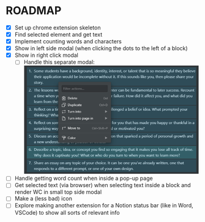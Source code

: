 # ROADMAP

- [x] Set up chrome extension skeleton
- [x] Find selected element and get text
- [x] Implement counting words and characters
- [x] Show in left side modal (when clicking the dots to the left of a block)
- [x] Show in right click modal
  - [ ] Handle this separate modal: ![Image](images/small_rightclick_modal.png)
- [ ] Handle getting word count when inside a pop-up page
- [ ] Get selected text (via browser) when selecting text inside a block and render WC in small top side modal
- [ ] Make a (less bad) icon
- [ ] Explore making another extension for a Notion status bar (like in Word, VSCode) to show all sorts of relevant info